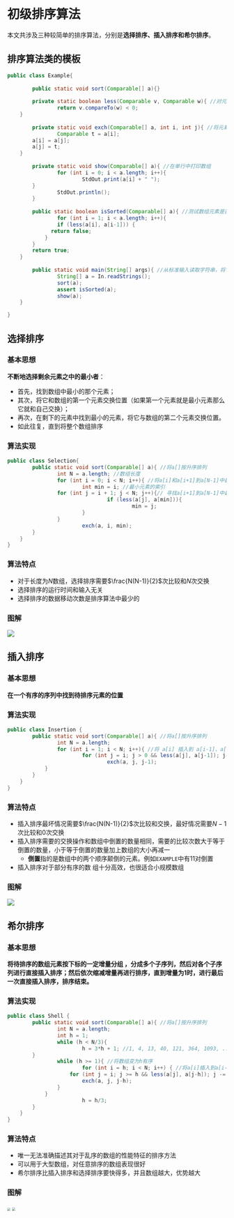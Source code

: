 # 初级排序算法

本文共涉及三种较简单的排序算法，分别是**选择排序、插入排序和希尔排序**。

## 排序算法类的模板

```java
public class Example{
  
		public static void sort(Comparable[] a){}
  
		private static boolean less(Comparable v, Comparable w){ //对元素进行比较
				return v.compareTo(w) < 0;
    }
  
		private static void exch(Comparable[] a, int i, int j){ //将元素交换位置
				Comparable t = a[i]; 
      	a[i] = a[j]; 
      	a[j] = t;  
    }
  
		private static void show(Comparable[] a){ //在单行中打印数组
				for (int i = 0; i < a.length; i++){
						StdOut.print(a[i] + " ");
        }
				StdOut.println();
		}
  
		public static boolean isSorted(Comparable[] a){ //测试数组元素是否有序
				for (int i = 1; i < a.length; i++){
        		if (less(a[i], a[i-1])) {
              return false;
            }
        }
      	return true;
    }
  
		public static void main(String[] args){ //从标准输入读取字符串，将它们排序并输出 
				String[] a = In.readStrings(); 
				sort(a);
				assert isSorted(a);
				show(a); 
    }

}
```

## 选择排序

### 基本思想

**不断地选择剩余元素之中的最小者**：

- 首先，找到数组中最小的那个元素；
- 其次，将它和数组的第一个元素交换位置（如果第一个元素就是最小元素那么它就和自己交换）；
- 再次，在剩下的元素中找到最小的元素，将它与数组的第二个元素交换位置。
- 如此往复，直到将整个数组排序

### 算法实现

```java
public class Selection{
		public static void sort(Comparable[] a){ //将a[]按升序排列
				int N = a.length; //数组长度 
				for (int i = 0; i < N; i++){ //将a[i]和a[i+1]到a[N-1]中最小的元素交换
						int min = i; //最小元素的索引 
        		for (int j = i + 1; j < N; j++){// 寻找a[i+1]到a[N-1]中最小元素的下标
								if (less(a[j], a[min])){
										min = j;
        				}
        		}
						exch(a, i, min);
        }
    }
}
```

### 算法特点

- 对于长度为$N$数组，选择排序需要$\frac{N(N-1)}{2}$次比较和$N$次交换
- 选择排序的运行时间和输入无关
- 选择排序的数据移动次数是排序算法中最少的

### 图解

![](https://typora-vohsiliu.oss-cn-hangzhou.aliyuncs.com/20220123154411.png)

## 插入排序

### 基本思想

**在一个有序的序列中找到待排序元素的位置**

### 算法实现

```java
public class Insertion {
		public static void sort(Comparable[] a){ //将a[]按升序排列
				int N = a.length;
				for (int i = 1; i < N; i++){ //将 a[i] 插入到 a[i-1]、a[i-2]、a[i-3]...之中
						for (int j = i; j > 0 && less(a[j], a[j-1]); j--){
								exch(a, j, j-1);
            }
        }
    }
}
```

### 算法特点

- 插入排序最坏情况需要$\frac{N(N-1)}{2}$次比较和交换，最好情况需要$N-1$次比较和$0$次交换
- 插入排序需要的交换操作和数组中倒置的数量相同，需要的比较次数大于等于倒置的数量，小于等于倒置的数量加上数组的大小再减一
  - **倒置**指的是数组中的两个顺序颠倒的元素。例如`EXAMPLE`中有11对倒置
- 插入排序对于部分有序的数 组十分高效，也很适合小规模数组

### 图解

![](https://typora-vohsiliu.oss-cn-hangzhou.aliyuncs.com/20220123154430.png)


## 希尔排序

### 基本思想

**将待排序的数组元素按下标的一定增量分组 ，分成多个子序列，然后对各个子序列进行直接插入排序；然后依次缩减增量再进行排序，直到增量为1时，进行最后一次直接插入排序，排序结束。**

### 算法实现

```java
public class Shell {
		public static void sort(Comparable[] a){ //将a[]按升序排列
				int N = a.length;
				int h = 1;
				while (h < N/3){ 
						h = 3*h + 1; //1, 4, 13, 40, 121, 364, 1093, ... 
        }
				while (h >= 1){ //将数组变为h有序
						for (int i = h; i < N; i++) { //将a[i]插入到a[i-h], a[i-2*h], a[i-3*h]... 之中
            		for (int j = i; j >= h && less(a[j], a[j-h]); j -= h){
                		exch(a, j, j-h);
                }
            }
						h = h/3;
        }
    }
}
```

### 算法特点

- 唯一无法准确描述其对于乱序的数组的性能特征的排序方法
- 可以用于大型数组，对任意排序的数组表现很好
- 希尔排序比插入排序和选择排序要快得多，并且数组越大，优势越大

### 图解

<img src="https://typora-vohsiliu.oss-cn-hangzhou.aliyuncs.com/20220123155230.png" style="zoom:43%;" />

<img src="https://typora-vohsiliu.oss-cn-hangzhou.aliyuncs.com/20220123155312.png" style="zoom:47%;" />


